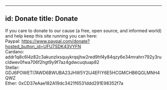 
---
id: Donate
title: Donate
---

If you care to donate to our cause (a free, open source, and informed world) and help keep this site running you can here:
<br/>
Paypal: https://www.paypal.com/donate?hosted_button_id=UFU7SDK43VYFN
<br/>
Cardano: addr1q8c6l4z82c3akunzlxsquykrqsjhw2red9hf4y84qzy6e34mrahrr792y3rucldwev0fwa706f2hgt9y9f7az4gdwcuqtuap82
<br/>
Stellar: GDJ6POWETI7AWD6BWUBA23JHW5Y2IJ4EFIY6E5HCGMCHB6QGLMNH4QWZ
<br/>
Ether: 0xCD37eAae182A19dc3421f6531ddd291E98352f7a 
